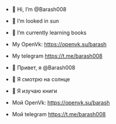 - 👋 Hi, I’m @Barash008
- 👀 I’m looked in sun
- 🌱 I’m currently learning books
-  My OpenVk: https://openvk.su/barash
-  My telegram https://t.me/barash008

- 👋 Привет, я @Barash008
- 👀 Я смотрю на солнце
- 🌱 Я изучаю книги
-  Мой OpenVk: https://openvk.su/barash
-  Мой telegram https://t.me/barash008

